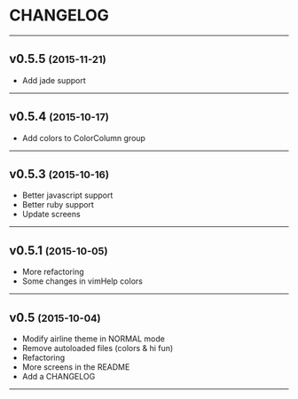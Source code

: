 CHANGELOG
=========

------------------------------

v0.5.5 <small>(2015-11-21)</small>
------------------------------

* Add jade support

------------------------------

v0.5.4 <small>(2015-10-17)</small>
------------------------------

* Add colors to ColorColumn group

------------------------------

v0.5.3 <small>(2015-10-16)</small>
------------------------------

* Better javascript support
* Better ruby support
* Update screens

------------------------------

v0.5.1 <small>(2015-10-05)</small>
------------------------------

* More refactoring
* Some changes in vimHelp colors

------------------------------

v0.5 <small>(2015-10-04)</small>
------------------------------

* Modify airline theme in NORMAL mode
* Remove autoloaded files (colors & hi fun)
* Refactoring
* More screens in the README
* Add a CHANGELOG

------------------------------
